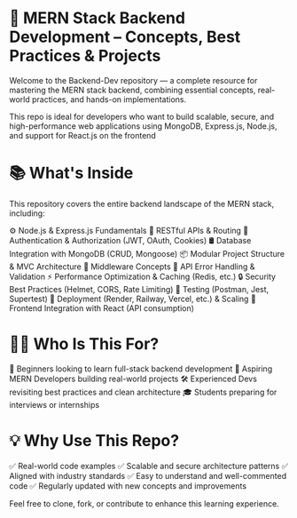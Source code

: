 # 🚀 MERN Stack Backend Development – Concepts, Best Practices & Projects

Welcome to the Backend-Dev repository — a complete resource for mastering the MERN stack backend, combining essential concepts, real-world practices, and hands-on implementations.

This repo is ideal for developers who want to build scalable, secure, and high-performance web applications using MongoDB, Express.js, Node.js, and support for React.js on the frontend

# 📚 What's Inside
This repository covers the entire backend landscape of the MERN stack, including:

⚙️ Node.js & Express.js Fundamentals
📡 RESTful APIs & Routing
🔐 Authentication & Authorization (JWT, OAuth, Cookies)
🛢️ Database Integration with MongoDB (CRUD, Mongoose)
📦 Modular Project Structure & MVC Architecture
🧠 Middleware Concepts
🔄 API Error Handling & Validation
⚡ Performance Optimization & Caching (Redis, etc.)
🔒 Security Best Practices (Helmet, CORS, Rate Limiting)
🧪 Testing (Postman, Jest, Supertest)
🚀 Deployment (Render, Railway, Vercel, etc.) & Scaling
🧩 Frontend Integration with React (API consumption)

# 👨‍💻 Who Is This For?

📌 Beginners looking to learn full-stack backend development
🚀 Aspiring MERN Developers building real-world projects
🛠️ Experienced Devs revisiting best practices and clean architecture
🎓 Students preparing for interviews or internships

# 💡 Why Use This Repo?
✅ Real-world code examples
✅ Scalable and secure architecture patterns
✅ Aligned with industry standards
✅ Easy to understand and well-commented code
✅ Regularly updated with new concepts and improvements

Feel free to clone, fork, or contribute to enhance this learning experience.
